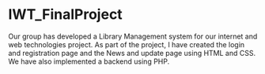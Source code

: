 # IWT_FinalProject
Our group has developed a Library Management system for our internet and web technologies project. As part of the project, I have created the login and registration page and the News and update page using HTML and CSS. We have also implemented a backend using PHP.
